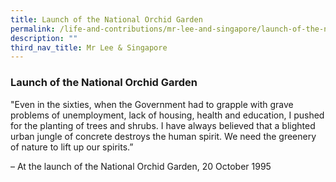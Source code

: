 ```yaml
---
title: Launch of the National Orchid Garden
permalink: /life-and-contributions/mr-lee-and-singapore/launch-of-the-national-orchid-garden/
description: ""
third_nav_title: Mr Lee & Singapore
---
```

### Launch of the National Orchid Garden ###

"Even in the sixties, when the Government had to grapple with grave problems of unemployment, lack of housing, health and education, I pushed for the planting of trees and shrubs. I have always believed that a blighted urban jungle of concrete destroys the human spirit. We need the greenery of nature to lift up our spirits.” 

– At the launch of the National Orchid Garden, 20 October 1995